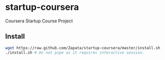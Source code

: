 startup-coursera
================

Coursera Startup Course Project

Install
-------

```sh
wget https://raw.github.com/Zapata/startup-coursera/master/install.sh
./install.sh # Do not pipe as it requires interactive session.
```
